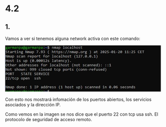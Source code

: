 # 4.2
## 1.
Vamos a ver si tenemos alguna network activa con este comando:

![img](https://github.com/pgarman524/DespliegueWeb/blob/master/lab_04/lab_4/4.2/01_%20ejecutar_nmap.JPG)

Con esto nos mostrará infomación de los puertos abiertos, los servicios asociados y la dirección IP.

Como vemos en la imagen se nos dice que el puerto 22 con tcp usa ssh. El protocolo de seguridad de acceso remoto.
